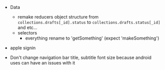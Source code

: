 - Data
    - remake reducers object structure from `collections.drafts[_id].status` to `collections.drafts.status[_id]` and etc...
    - selectors
        - everything rename to 'getSomething' (expect 'makeSomething')
- apple signin

- Don't change navigation bar title, subtitle font size because android uses can have an issues with it